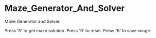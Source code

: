 # Maze_Generator_And_Solver
Maze Generator and Solver.

Press 'S' to get maze solution.
Press 'R' to reset.
Press 'B' to save image.
